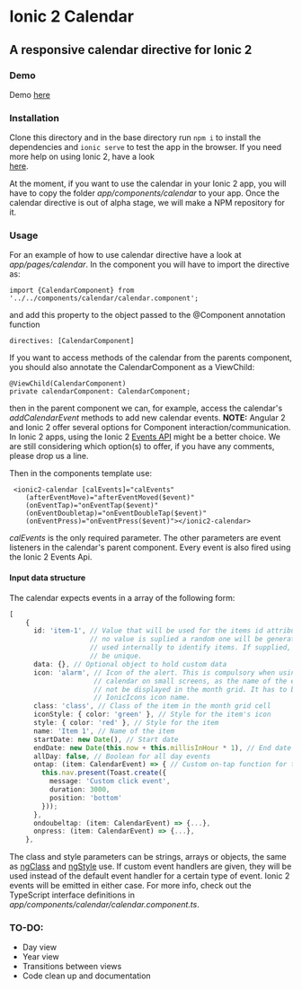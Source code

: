 # Ionic 2 Calendar
## A responsive calendar directive for Ionic 2

### Demo
Demo <a href="https://redpandatronicsuk.github.io/ionic2calendar/">here</a>

### Installation
Clone this directory and in the base directory run `npm i` to install the
dependencies and `ionic serve` to test the app in the browser. If you need more
help on using Ionic 2, have a look  
<a href="http://ionicframework.com/docs/v2/">here</a>.

At the moment, if you want to use the calendar in your Ionic 2 app, you will
have to copy the folder *app/components/calendar* to your app. Once the calendar
directive is out of alpha stage, we will make a NPM repository for it.

### Usage
For an example of how to use calendar directive have a look at 
*app/pages/calendar*. In the component you will have to import the directive as:
```
import {CalendarComponent} from '../../components/calendar/calendar.component';
```
and add this property to the object passed to the @Component annotation function
```
directives: [CalendarComponent]
```
If you want to access methods of the calendar from the parents component, you
should also annotate the CalendarComponent as a ViewChild:
```
@ViewChild(CalendarComponent)
private calendarComponent: CalendarComponent;
```
then in the parent component we can, for example, access the calendar's
*addCalendarEvent* methods to add new calendar events. **NOTE:** Angular 2 and
Ionic 2 offer several options for Component interaction/communication. In Ionic
2 apps, using the Ionic 2 
<a href="http://ionicframework.com/docs/v2/api/util/Events/">Events API</a>
might be a better choice. We are still considering which option(s) to offer, if
you have any comments, please drop us a line.

Then in the components template use:
```
 <ionic2-calendar [calEvents]="calEvents" 
    (afterEventMove)="afterEventMoved($event)"
    (onEventTap)="onEventTap($event)"
    (onEventDoubletap)="onEventDoubleTap($event)"
    (onEventPress)="onEventPress($event)"></ionic2-calendar>
```
*calEvents* is the only required parameter. The other parameters are event
listeners in the calendar's parent component. Every event is also fired using
the Ionic 2 Events Api.

#### Input data structure
The calendar expects events in a array of the following form:
```typescript
[
    {
      id: 'item-1', // Value that will be used for the items id attribute, if
                    // no value is suplied a random one will be generated and
                    // used internally to identify items. If supplied, it must
                    // be unique.
      data: {}, // Optional object to hold custom data
      icon: 'alarm', // Icon of the alert. This is compulsory when using the 
                     // calendar on small screens, as the name of the event will
                     // not be displayed in the month grid. It has to be a valid
                     // IonicIcons icon name.
      class: 'class', // Class of the item in the month grid cell
      iconStyle: { color: 'green' }, // Style for the item's icon
      style: { color: 'red' }, // Style for the item
      name: 'Item 1', // Name of the item
      startDate: new Date(), // Start date
      endDate: new Date(this.now + this.millisInHour * 1), // End date
      allDay: false, // Boolean for all day events
      ontap: (item: CalendarEvent) => { // Custom on-tap function for the item
        this.nav.present(Toast.create({
          message: 'Custom click event',
          duration: 3000,
          position: 'bottom'
        }));
      },
      ondoubeltap: (item: CalendarEvent) => {...},
      onpress: (item: CalendarEvent) => {...},
    },
```
The class and style parameters can be strings, arrays or objects, the same as
[ngClass](https://angular.io/docs/ts/latest/api/common/index/NgClass-directive.html) 
and [ngStyle](https://angular.io/docs/ts/latest/api/common/index/NgStyle-directive.html) use.
If custom event handlers are given, they will be used instead of the default
event handler for a certain type of event. Ionic 2 events will be emitted in
either case. For more info, check out the TypeScript interface definitions in
*app/components/calendar/calendar.component.ts*.

### TO-DO:
- Day view
- Year view
- Transitions between views
- Code clean up and documentation